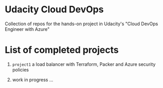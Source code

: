 # Udacity Cloud DevOps

Collection of repos for the hands-on project in Udacity's "Cloud DevOps Engineer with Azure" 


# List of completed projects

1. `project1` a load balancer with Terraform, Packer and Azure security policies

2. work in progress ...
